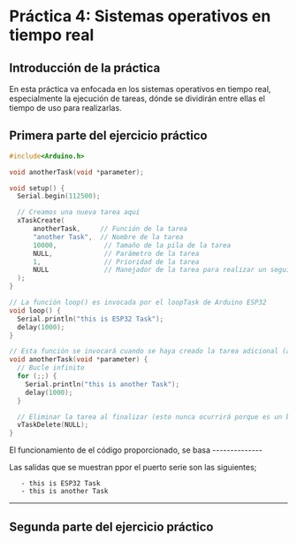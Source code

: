 # Práctica 4: Sistemas operativos en tiempo real
## Introducción de la práctica
En esta práctica va enfocada en los sistemas operativos en tiempo real, especialmente la ejecución de tareas, dónde se dividirán entre ellas el tiempo de uso para realizarlas.

## Primera parte del ejercicio práctico
```c++
#include<Arduino.h>

void anotherTask(void *parameter);

void setup() {
  Serial.begin(112500);

  // Creamos una nueva tarea aquí
  xTaskCreate(
      anotherTask,     // Función de la tarea
      "another Task",  // Nombre de la tarea
      10000,            // Tamaño de la pila de la tarea
      NULL,             // Parámetro de la tarea
      1,                // Prioridad de la tarea
      NULL              // Manejador de la tarea para realizar un seguimiento de la tarea creada
  );
}

// La función loop() es invocada por el loopTask de Arduino ESP32
void loop() {
  Serial.println("this is ESP32 Task");
  delay(1000);
}

// Esta función se invocará cuando se haya creado la tarea adicional (anotherTask)
void anotherTask(void *parameter) {
  // Bucle infinito
  for (;;) {
    Serial.println("this is another Task");
    delay(1000);
  }

  // Eliminar la tarea al finalizar (esto nunca ocurrirá porque es un bucle infinito)
  vTaskDelete(NULL);
}
```
El funcionamiento de el código proporcionado, se basa --------------


Las salidas que se muestran ppor el puerto serie son las siguientes;
```
   - this is ESP32 Task
   - this is another Task
```
______

## Segunda parte del ejercicio práctico
